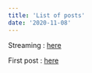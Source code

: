 ```yaml
---
title: 'List of posts'
date: '2020-11-08'
---
```




Streaming : [here](./grpc-csharp-cloud-streaming)

First post : [here](./my-first-post)

